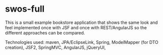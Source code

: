 swos-full
=========
This is a small example bookstore application that shows the same look and feel implemented once with JSF and once with REST/AngularJS so the different approaches can be compared.

Technologies used:
maven,
JPA/EclipseLink,
Spring,
ModelMapper (for DTO creation),
JSF2,
SpringMVC,
AngularJS,
jQueryUI,
